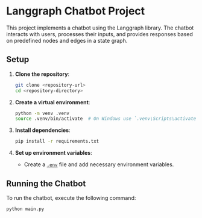 # Langgraph Chatbot Project

This project implements a chatbot using the Langgraph library. The chatbot interacts with users, processes their inputs, and provides responses based on predefined nodes and edges in a state graph.

## Setup

1. **Clone the repository**:

   ```sh
   git clone <repository-url>
   cd <repository-directory>
   ```

2. **Create a virtual environment**:

   ```sh
   python -m venv .venv
   source .venv/bin/activate  # On Windows use `.venv\Scripts\activate`
   ```

3. **Install dependencies**:

   ```sh
   pip install -r requirements.txt
   ```

4. **Set up environment variables**:
   - Create a [`.env`](command:_github.copilot.openRelativePath?%5B%7B%22scheme%22%3A%22file%22%2C%22authority%22%3A%22%22%2C%22path%22%3A%22%2Fhome%2Fsushi%2FCode%2FInstWise%2F.env%22%2C%22query%22%3A%22%22%2C%22fragment%22%3A%22%22%7D%5D "/home/sushi/Code/InstWise/.env") file and add necessary environment variables.

## Running the Chatbot

To run the chatbot, execute the following command:

```sh
python main.py
```
